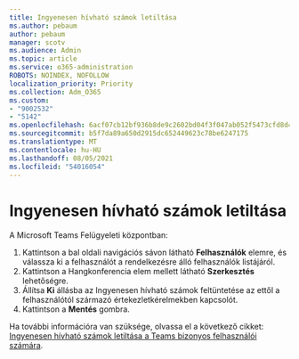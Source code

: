 ```yaml
---
title: Ingyenesen hívható számok letiltása
ms.author: pebaum
author: pebaum
manager: scotv
ms.audience: Admin
ms.topic: article
ms.service: o365-administration
ROBOTS: NOINDEX, NOFOLLOW
localization_priority: Priority
ms.collection: Adm_O365
ms.custom:
- "9002532"
- "5142"
ms.openlocfilehash: 6acf07cb12bf936b8de9c2602bd04f3f047ab052f5473cfd8d4281215132b327
ms.sourcegitcommit: b5f7da89a650d2915dc652449623c78be6247175
ms.translationtype: MT
ms.contentlocale: hu-HU
ms.lasthandoff: 08/05/2021
ms.locfileid: "54016054"
---
```

# <a name="disabling-toll-free-numbers"></a>Ingyenesen hívható számok letiltása

A Microsoft Teams Felügyeleti központban:

1. Kattintson a bal oldali navigációs sávon látható **Felhasználók** elemre, és válassza ki a felhasználót a rendelkezésre álló felhasználók listájáról.
2. Kattintson a Hangkonferencia elem mellett látható **Szerkesztés** lehetőségre.
3. Állítsa **Ki** állásba az Ingyenesen hívható számok feltüntetése az ettől a felhasználótól származó értekezletkérelmekben kapcsolót.
4. Kattintson a **Mentés** gombra.

Ha további információra van szüksége, olvassa el a következő cikket: [Ingyenesen hívható számok letiltása a Teams bizonyos felhasználói számára](https://docs.microsoft.com/microsoftteams/disabling-toll-free-numbers-for-specific-teams-users).
